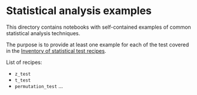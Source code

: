 # Statistical analysis examples

This directory contains notebooks with self-contained examples of common statistical analysis techniques.

The purpose is to provide at least one example for each of the test
covered in the [Inventory of statistical test recipes](https://docs.google.com/document/d/1fwep23-95U-w1QMPU31nOvUnUXE2X3s_Dbk5JuLlKAY/edit#heading=h.blivc5m8tn2d).



List of recipes:

- `z_test`
- `t_test`
- `permutation_test` ...


